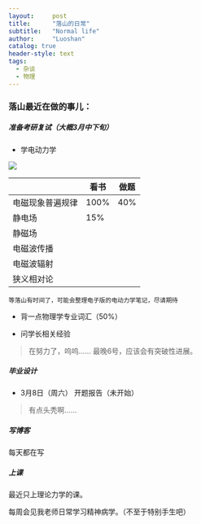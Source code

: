```yaml
---
layout:     post
title:      "落山的日常"
subtitle:   "Normal life"
author:     "Luoshan"
catalog: true
header-style: text
tags:
  - 杂谈
  - 物理
---
```



### 落山最近在做的事儿：


##### 准备考研复试（大概3月中下旬）

- 学电动力学

![](https://cdn.jsdelivr.net/gh/xunluoshan/xunluoshan.github.io@master/img/attachment/elec-dynamic-exam.png)

|                |  看书  | 做题  |
| -------------- | ----- | ---- |
|  电磁现象普遍规律 | 100% | 40% |
|  静电场        | 15% |     |
|  静磁场        |     |     |
|  电磁波传播    |     |     |
|  电磁波辐射    |     |     |
|  狭义相对论    |     |     |

`等落山有时间了，可能会整理电子版的电动力学笔记，尽请期待`

- 背一点物理学专业词汇（50%）


- 问学长相关经验  
> 在努力了，呜呜……
> 最晚6号，应该会有突破性进展。

##### 毕业设计

- 3月8日（周六） 开题报告（未开始）

> 有点头秃啊……


##### 写博客

每天都在写

##### 上课

最近只上理论力学的课。

每周会见我老师日常学习精神病学。（不至于特别手生吧）
